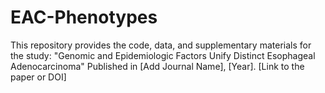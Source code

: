 # EAC-Phenotypes
This repository provides the code, data, and supplementary materials for the study: "Genomic and Epidemiologic Factors Unify Distinct Esophageal Adenocarcinoma" Published in [Add Journal Name], [Year].  [Link to the paper or DOI]
